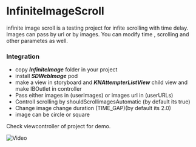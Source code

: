 # InfiniteImageScroll
infinite image scroll is a testing project for infite scrolling with time delay. Images can pass by url or by images. You can modify time , scrolling and other parametes as well. 



### Integration

- copy ***InfiniteImage*** folder in your project
- install ***SDWebImage*** pod
- make a view in storyboard  and ***KNAttempterListView*** child view and make IBOutlet in controller
- Pass either images in (userImages) or images url in (userURLs)
- Controll scrolling by shouldScrollimagesAutomatic (by default its true)
- Change image change duration (TIME_GAP)(by default its 2.0)
- image can be circle or square

Check viewcontroller of project for demo.




![Video](https://res.cloudinary.com/dlikzl3m2/image/upload/v1543391414/Github/infinite_gif.gif)